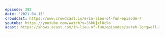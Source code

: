 ```yaml
---
episode: 382
date: "2021-04-13"
crowdcast: https://www.crowdcast.io/e/in-lieu-of-fun-episode-7
youtube: https://youtube.com/watch?v=36kUjzl8c5o
acast: https://shows.acast.com/in-lieu-of-fun/episodes/sarah-longwell-is-always-right
---
```


